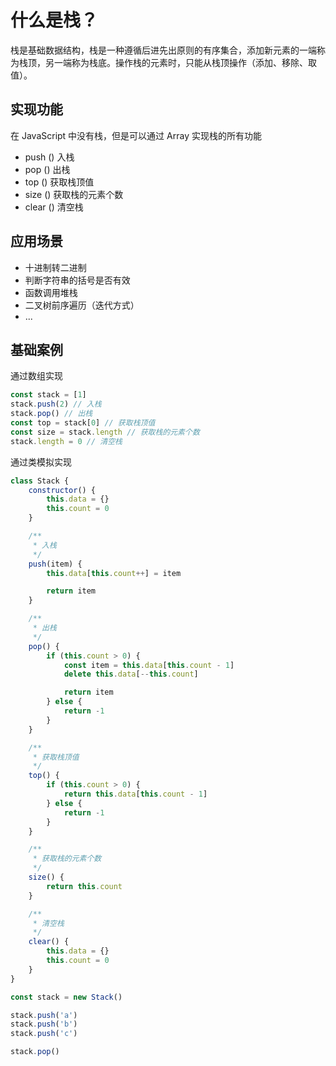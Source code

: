 <script setup>
import Image1 from "./stack/image1.png"
import { loginRead } from '@/utils/login-read'

loginRead('j30004')
</script>

# <AppCode code="56" /> 什么是栈？

<ClientOnly><AppRead code="j30004" /></ClientOnly>

栈是基础数据结构，栈是一种遵循后进先出原则的有序集合，添加新元素的一端称为栈顶，另一端称为栈底。操作栈的元素时，只能从栈顶操作（添加、移除、取值）。

<AppImage :src="Image1" />

## 实现功能

在 JavaScript 中没有栈，但是可以通过 Array 实现栈的所有功能

-   push () 入栈
-   pop () 出栈
-   top () 获取栈顶值
-   size () 获取栈的元素个数
-   clear () 清空栈

## 应用场景

-   十进制转二进制
-   判断字符串的括号是否有效
-   函数调用堆栈
-   二叉树前序遍历（迭代方式）
-   ...

## 基础案例

通过数组实现

```javascript
const stack = [1]
stack.push(2) // 入栈
stack.pop() // 出栈
const top = stack[0] // 获取栈顶值
const size = stack.length // 获取栈的元素个数
stack.length = 0 // 清空栈
```

通过类模拟实现

```javascript
class Stack {
    constructor() {
        this.data = {}
        this.count = 0
    }

    /**
     * 入栈
     */
    push(item) {
        this.data[this.count++] = item

        return item
    }

    /**
     * 出栈
     */
    pop() {
        if (this.count > 0) {
            const item = this.data[this.count - 1]
            delete this.data[--this.count]

            return item
        } else {
            return -1
        }
    }

    /**
     * 获取栈顶值
     */
    top() {
        if (this.count > 0) {
            return this.data[this.count - 1]
        } else {
            return -1
        }
    }

    /**
     * 获取栈的元素个数
     */
    size() {
        return this.count
    }

    /**
     * 清空栈
     */
    clear() {
        this.data = {}
        this.count = 0
    }
}

const stack = new Stack()

stack.push('a')
stack.push('b')
stack.push('c')

stack.pop()
```

<AppComment />